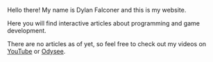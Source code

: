 Hello there! My name is Dylan Falconer and this is my website.

Here you will find interactive articles about programming and game development.

There are no articles as of yet, so feel free to check out my videos on [YouTube](https://youtube.com/DylanFalconer0) or [Odysee](https://odysee.com/@falconerd:d).
